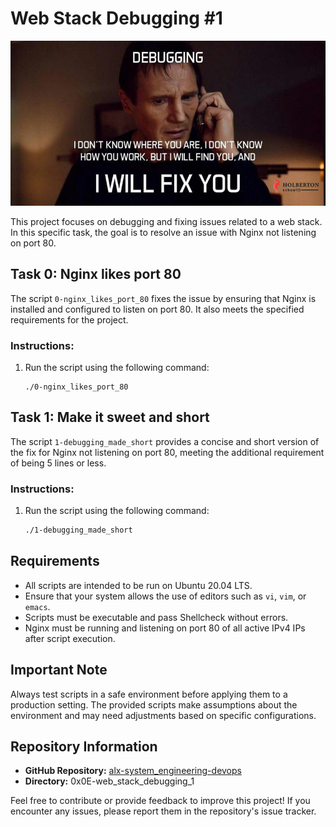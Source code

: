 # Web Stack Debugging #1
![image](B4eeypV.jpg)


This project focuses on debugging and fixing issues related to a web stack. In this specific task, the goal is to resolve an issue with Nginx not listening on port 80.

## Task 0: Nginx likes port 80

The script `0-nginx_likes_port_80` fixes the issue by ensuring that Nginx is installed and configured to listen on port 80. It also meets the specified requirements for the project.

### Instructions:

1. Run the script using the following command:
   ```
   ./0-nginx_likes_port_80
    ```

## Task 1: Make it sweet and short

The script `1-debugging_made_short` provides a concise and short version of the fix for Nginx not listening on port 80, meeting the additional requirement of being 5 lines or less.

### Instructions:

1. Run the script using the following command:
   ```bash
   ./1-debugging_made_short

## Requirements

- All scripts are intended to be run on Ubuntu 20.04 LTS.
- Ensure that your system allows the use of editors such as `vi`, `vim`, or `emacs`.
- Scripts must be executable and pass Shellcheck without errors.
- Nginx must be running and listening on port 80 of all active IPv4 IPs after script execution.

## Important Note

Always test scripts in a safe environment before applying them to a production setting. The provided scripts make assumptions about the environment and may need adjustments based on specific configurations.

## Repository Information

- **GitHub Repository:** [alx-system_engineering-devops](https://github.com/your-username/alx-system_engineering-devops)
- **Directory:** 0x0E-web_stack_debugging_1

Feel free to contribute or provide feedback to improve this project! If you encounter any issues, please report them in the repository's issue tracker.
